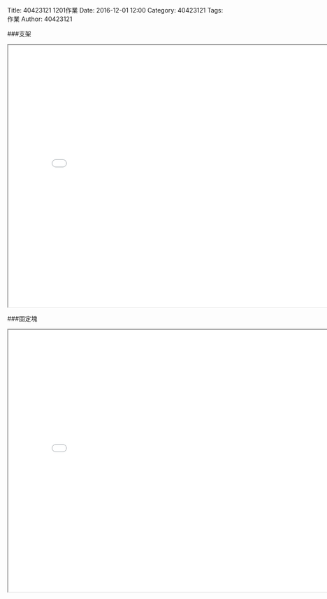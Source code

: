 Title: 40423121 1201作業
Date: 2016-12-01 12:00
Category: 40423121
Tags: 作業
Author: 40423121

<!-- PELICAN_END_SUMMARY -->

###支架

<iframe src="./../w7/1201.html" width="800" height="600"></iframe>


###固定塊

<iframe src="./../w7/block.html" width="800" height="600"></iframe>